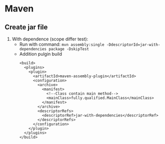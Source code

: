 # Maven
## Create jar file
1. With dependence (scope differ test): 
   - Run with command: `mvn assembly:single -DdescriptorId=jar-with-dependencies package -DskipTest` 
   - Addition pulgin build
      ```maven
      <build>
        <plugins>
          <plugin>
            <artifactId>maven-assembly-plugin</artifactId>
            <configuration>
              <archive>
                <manifest>
                  <!--Class contain main method-->
                  <mainClass>fully.qualified.MainClass</mainClass>
                </manifest>
              </archive>
              <descriptorRefs>
                <descriptorRef>jar-with-dependencies</descriptorRef>
              </descriptorRefs>
            </configuration>
          </plugin>
        </plugins>
      </build>
      ```
